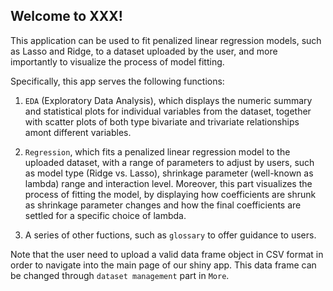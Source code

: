 ## Welcome to XXX!

This application can be used to fit penalized linear regression models, such as Lasso and Ridge, to a dataset uploaded by the user, and more importantly to visualize the process of model fitting.

Specifically, this app serves the following functions:

1. `EDA` (Exploratory Data Analysis), which displays the numeric summary and statistical plots for individual variables from the dataset, together with scatter plots of both type bivariate and trivariate relationships amont different variables.

2. `Regression`, which fits a penalized linear regression model to the uploaded dataset, with a range of parameters to adjust by users, such as model type (Ridge vs. Lasso), shrinkage parameter (well-known as lambda) range and interaction level. Moreover, this part visualizes the process of fitting the model, by displaying how coefficients are shrunk as shrinkage parameter changes and how the final coefficients are settled for a specific choice of lambda.

3. A series of other fuctions, such as `glossary` to offer guidance to users.

Note that the user need to upload a valid data frame object in CSV format in order to navigate into the main page of our shiny app. This data frame can be changed through `dataset management` part in `More`.
